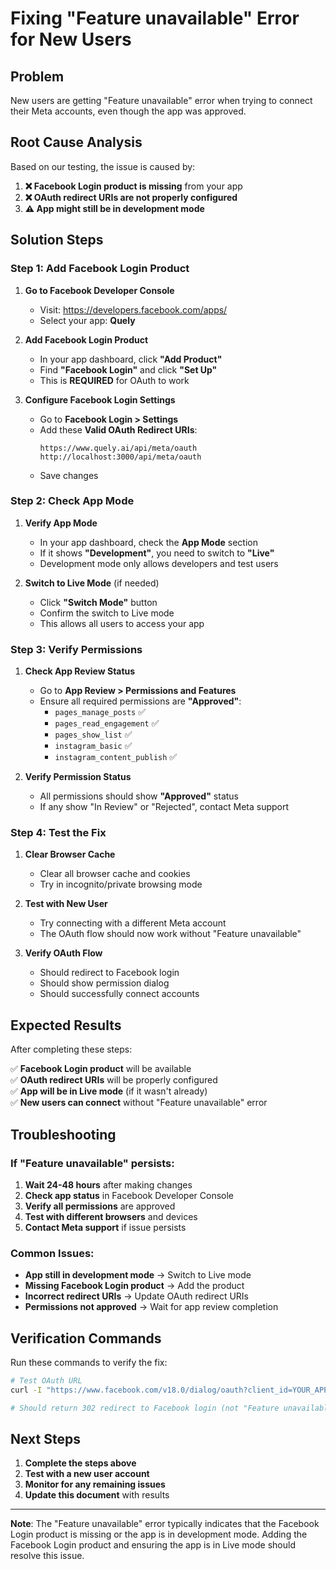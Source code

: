 # Fixing "Feature unavailable" Error for New Users

## Problem
New users are getting "Feature unavailable" error when trying to connect their Meta accounts, even though the app was approved.

## Root Cause Analysis
Based on our testing, the issue is caused by:

1. **❌ Facebook Login product is missing** from your app
2. **❌ OAuth redirect URIs are not properly configured**
3. **⚠️ App might still be in development mode**

## Solution Steps

### Step 1: Add Facebook Login Product

1. **Go to Facebook Developer Console**
   - Visit: https://developers.facebook.com/apps/
   - Select your app: **Quely**

2. **Add Facebook Login Product**
   - In your app dashboard, click **"Add Product"**
   - Find **"Facebook Login"** and click **"Set Up"**
   - This is **REQUIRED** for OAuth to work

3. **Configure Facebook Login Settings**
   - Go to **Facebook Login > Settings**
   - Add these **Valid OAuth Redirect URIs**:
     ```
     https://www.quely.ai/api/meta/oauth
     http://localhost:3000/api/meta/oauth
     ```
   - Save changes

### Step 2: Check App Mode

1. **Verify App Mode**
   - In your app dashboard, check the **App Mode** section
   - If it shows **"Development"**, you need to switch to **"Live"**
   - Development mode only allows developers and test users

2. **Switch to Live Mode** (if needed)
   - Click **"Switch Mode"** button
   - Confirm the switch to Live mode
   - This allows all users to access your app

### Step 3: Verify Permissions

1. **Check App Review Status**
   - Go to **App Review > Permissions and Features**
   - Ensure all required permissions are **"Approved"**:
     - `pages_manage_posts` ✅
     - `pages_read_engagement` ✅
     - `pages_show_list` ✅
     - `instagram_basic` ✅
     - `instagram_content_publish` ✅

2. **Verify Permission Status**
   - All permissions should show **"Approved"** status
   - If any show "In Review" or "Rejected", contact Meta support

### Step 4: Test the Fix

1. **Clear Browser Cache**
   - Clear all browser cache and cookies
   - Try in incognito/private browsing mode

2. **Test with New User**
   - Try connecting with a different Meta account
   - The OAuth flow should now work without "Feature unavailable"

3. **Verify OAuth Flow**
   - Should redirect to Facebook login
   - Should show permission dialog
   - Should successfully connect accounts

## Expected Results

After completing these steps:

✅ **Facebook Login product** will be available  
✅ **OAuth redirect URIs** will be properly configured  
✅ **App will be in Live mode** (if it wasn't already)  
✅ **New users can connect** without "Feature unavailable" error  

## Troubleshooting

### If "Feature unavailable" persists:

1. **Wait 24-48 hours** after making changes
2. **Check app status** in Facebook Developer Console
3. **Verify all permissions** are approved
4. **Test with different browsers** and devices
5. **Contact Meta support** if issue persists

### Common Issues:

- **App still in development mode** → Switch to Live mode
- **Missing Facebook Login product** → Add the product
- **Incorrect redirect URIs** → Update OAuth redirect URIs
- **Permissions not approved** → Wait for app review completion

## Verification Commands

Run these commands to verify the fix:

```bash
# Test OAuth URL
curl -I "https://www.facebook.com/v18.0/dialog/oauth?client_id=YOUR_APP_ID&redirect_uri=https%3A%2F%2Fwww.quely.ai%2Fapi%2Fmeta%2Foauth&scope=pages_show_list&response_type=code"

# Should return 302 redirect to Facebook login (not "Feature unavailable")
```

## Next Steps

1. **Complete the steps above**
2. **Test with a new user account**
3. **Monitor for any remaining issues**
4. **Update this document** with results

---

**Note**: The "Feature unavailable" error typically indicates that the Facebook Login product is missing or the app is in development mode. Adding the Facebook Login product and ensuring the app is in Live mode should resolve this issue. 